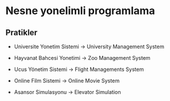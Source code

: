 ﻿# Nesne yonelimli programlama

## Pratikler

* Universite Yonetim Sistemi -> University Management System 

* Hayvanat Bahcesi Yonetimi -> Zoo Management System

* Ucus Yönetim Sistemi -> Flight Managements System

* Online Film Sistemi -> Online Movie System

* Asansor Simulasyonu -> Elevator Simulation